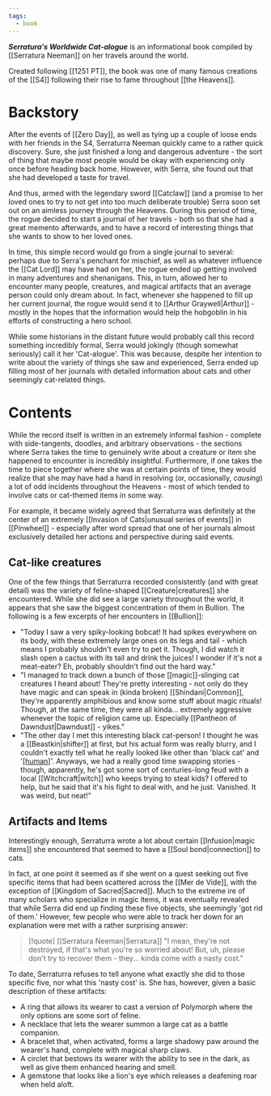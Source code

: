 ```yaml
---
tags:
  - book
---
```


***Serratura's Worldwide Cat-alogue*** is an informational book compiled by [[Serratura Neeman]] on her travels around the world.

Created following [[1251 PT]], the book was one of many famous creations of the [[S4]] following their rise to fame throughout [[the Heavens]].

# Backstory

After the events of [[Zero Day]], as well as tying up a couple of loose ends with her friends in the S4, Serraturra Neeman quickly came to a rather quick discovery. Sure, she just finished a long and dangerous adventure - the sort of thing that maybe most people would be okay with experiencing only once before heading back home. However, with Serra, she found out that she had developed a taste for travel.

And thus, armed with the legendary sword [[Catclaw]] (and a promise to her loved ones to try to not get into too much deliberate trouble) Serra soon set out on an aimless journey through the Heavens. During this
period of time, the rogue decided to start a journal of her travels -
both so that she had a great memento afterwards, and to have a record
of interesting things that she wants to show to her loved ones.

In time, this simple record would go from a single journal to several:
perhaps due to Serra's penchant for mischief, as well as whatever
influence the [[Cat Lord]] may have had on her, the rogue ended up getting
involved in many adventures and shenanigans. This, in turn, allowed
her to encounter many people, creatures, and magical artifacts that an
average person could only dream about. In fact, whenever she happened
to fill up her current journal, the rogue would send it to [[Arthur Graywell|Arthur]] -
mostly in the hopes that the information would help the hobgoblin in
his efforts of constructing a hero school.

While some historians in the distant future would probably call this
record something incredibly formal, Serra would jokingly (though
somewhat seriously) call it her 'Cat-alogue'. This was because,
despite her intention to write about the variety of things she saw and
experienced, Serra ended up filling most of her journals with detailed
information about cats and other seemingly cat-related things.

# Contents
While the record itself is written in an extremely informal fashion -
complete with side-tangents, doodles, and arbitrary observations - the
sections where Serra takes the time to genuinely write about a
creature or item she happened to encounter is incredibly insightful.
Furthermore, if one takes the time to piece together where she was at
certain points of time, they would realize that she may have had a
hand in resolving (or, occasionally, _causing_) a lot of odd incidents
throughout the Heavens - most of which tended to involve cats or
cat-themed items in some way.

For example, it became widely agreed that Serraturra was definitely at
the center of an extremely [[Invasion of Cats|unusual series of events]] in [[Pinwheel]] -
especially after word spread that one of her journals almost
exclusively detailed her actions and perspective during said events.

## Cat-like creatures

One of the few things that Serraturra recorded consistently (and with great detail) was the variety of feline-shaped [[Creature|creatures]] she encountered. While she did see a large variety throughout the world, it appears that she saw the biggest concentration of them in Bullion. The following is a few excerpts of her encounters in [[Bullion]]:

* "Today I saw a very spiky-looking bobcat! It had spikes everywhere on its body, with these extremely large ones on its legs and tail - which means I probably shouldn't even try to pet it. Though, I did watch it slash open a cactus with its tail and drink the juices! I wonder if it's not a meat-eater? Eh, probably shouldn't find out the hard way."
* "I managed to track down a bunch of those [[magic]]-slinging cat creatures I heard about! They're pretty interesting - not only do they have magic and can speak in (kinda broken) [[Shindani|Common]], they're apparently amphibious and know some stuff about magic rituals! Though, at the same time, they were all kinda... extremely aggressive whenever the topic of religion came up. Especially [[Pantheon of Dawndust|Dawndust]] - yikes."
* "The other day I met this interesting black cat-person! I thought he was a [[Beastkin|shifter]] at first, but his actual form was really blurry, and I couldn't exactly tell what he really looked like other than 'black cat' and '[[human]](?)'. Anyways, we had a really good time swapping stories - though, apparently, he's got some sort of centuries-long feud with a local [[Witchcraft|witch]] who keeps trying to steal kids? I offered to help, but he said that it's his fight to deal with, and he just. Vanished. It was weird, but neat!"

## Artifacts and Items

Interestingly enough, Serraturra wrote a lot about certain [[Infusion|magic items]]
she encountered that seemed to have a [[Soul bond|connection]] to cats. 

In fact, at one point it seemed as if she went on a quest seeking out five specific items that had been scattered across the [[Mer de Vide]], with the exception of [[Kingdom of Sacred|Sacred]]. Much to the extreme ire of many scholars who specialize in magic items, it was eventually revealed that while Serra did end up finding these five objects, she seemingly 'got rid of them.' However, few people who were able to track her down for an explanation were met with a rather surprising answer: 

>[!quote] [[Serratura Neeman|Serratura]]
>"I mean, they're not destroyed, if that's what you're so worried about! But, uh, please don't try to recover them - they... kinda come with a nasty cost."

To date, Serraturra refuses to tell anyone what exactly she did to
those specific five, nor what this 'nasty cost' is. She has, however,
given a basic description of these artifacts:

* A ring that allows its wearer to cast a version of Polymorph where the only options are some sort of feline.
* A necklace that lets the wearer summon a large cat as a battle
companion.
* A bracelet that, when activated, forms a large shadowy paw around
the wearer's hand, complete with magical sharp claws.
* A circlet that bestows its wearer with the ability to see in the
dark, as well as give them enhanced hearing and smell.
* A gemstone that looks like a lion's eye which releases a deafening roar when held aloft.

